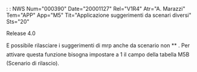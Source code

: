 :  : NWS Num="000390" Date="20001127" Rel="V1R4" Atr="A. Marazzi" Tem="APP" App="M5" Tit="Applicazione suggerimenti da scenari diversi" Sts="20"

Release 4.0

E possibile rilasciare i suggerimenti di mrp anche da scenario non ** . Per attivare questa funzione bisogna impostare a 1 il campo della tabella M5B (Scenario di rilascio).



